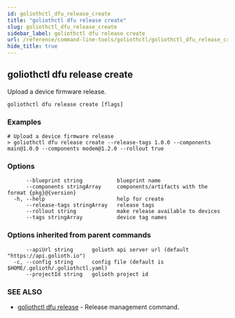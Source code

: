 ```yaml
---
id: goliothctl_dfu_release_create
title: "goliothctl dfu release create"
slug: goliothctl_dfu_release_create
sidebar_label: goliothctl dfu release create
url: /reference/command-line-tools/goliothctl/goliothctl_dfu_release_create/
hide_title: true
---
```

## goliothctl dfu release create

Upload a device firmware release.

```
goliothctl dfu release create [flags]
```

### Examples

```
# Upload a device firmware release
> goliothctl dfu release create --release-tags 1.0.0 --components main@1.0.0 --components modem@1.2.0 --rollout true
```

### Options

```
      --blueprint string           blueprint name
      --components stringArray     components/artifacts with the format {pkg}@{version}
  -h, --help                       help for create
      --release-tags stringArray   release tags
      --rollout string             make release available to devices
      --tags stringArray           device tag names
```

### Options inherited from parent commands

```
      --apiUrl string      golioth api server url (default "https://api.golioth.io")
  -c, --config string      config file (default is $HOME/.golioth/.goliothctl.yaml)
      --projectId string   golioth project id
```

### SEE ALSO

* [goliothctl dfu release](/reference/command-line-tools/goliothctl/goliothctl_dfu_release/)	 - Release management command.


